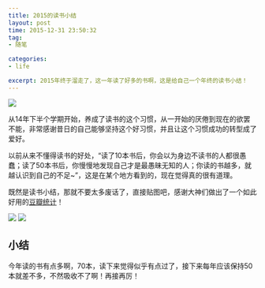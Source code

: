 ```yaml
---
title: 2015的读书小结
layout: post
time: 2015-12-31 23:50:32 
tag:
- 随笔

categories:
- life

excerpt: 2015年终于溜走了，这一年读了好多的书啊，这是给自己一个年终的读书小结！
---
```


<img src="http://zhengbowei.github.io/blog/imgs/posts/2015-12-31-read-in-2015 (3).png" />

从14年下半个学期开始，养成了读书的这个习惯，从一开始的厌倦到现在的欲罢不能，非常感谢昔日的自己能够坚持这个好习惯，并且让这个习惯成功的转型成了爱好。

以前从来不懂得读书的好处，“读了10本书后，你会以为身边不读书的人都很愚蠢；读了50本书后，你慢慢地发现自己才是最愚昧无知的人；你读的书越多，就越认识到自己的不足~”，这是在某个地方看到的，现在觉得真的很有道理。

既然是读书小结，那就不要太多废话了，直接贴图吧，感谢大神们做出了一个如此好用的[豆瓣统计](http://readingtaste.com/)！

<img src="http://zhengbowei.github.io/blog/imgs/posts/2015-12-31-read-in-2015 (1).png" />

<img src="http://zhengbowei.github.io/blog/imgs/posts/2015-12-31-read-in-2015 (2).png" />

## 小结

今年读的书有点多啊，70本，读下来觉得似乎有点过了，接下来每年应该保持50本就差不多，不然吸收不了啊！再接再厉！
